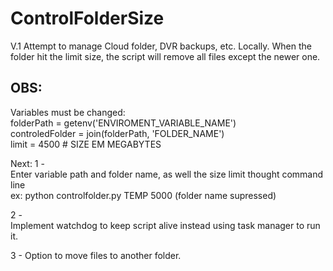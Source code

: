 # ControlFolderSize
V.1
Attempt to manage Cloud folder, DVR backups, etc. Locally. When the folder hit the limit size, the script will remove all files except the newer one.

## OBS:
Variables must be changed:  
folderPath = getenv('ENVIROMENT_VARIABLE_NAME')  
controledFolder = join(folderPath, 'FOLDER_NAME')  
limit = 4500  # SIZE EM MEGABYTES  

Next:
1 -   
Enter variable path and folder name, as well the size limit thought command line  
ex: python controlfolder.py TEMP 5000 (folder name supressed)  

2 -   
Implement watchdog to keep script alive instead using task manager to run it.  

3 -
Option to move files to another folder.
